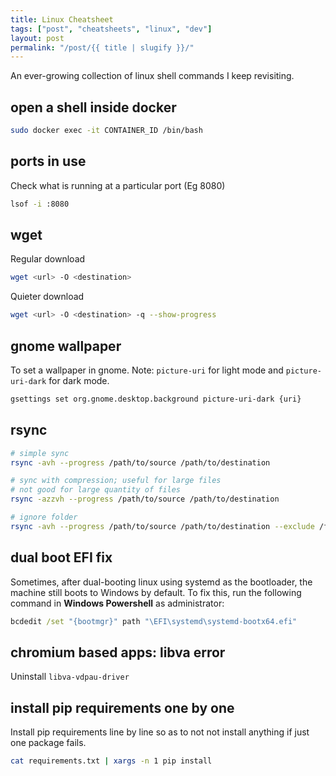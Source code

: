 ```yaml
---
title: Linux Cheatsheet
tags: ["post", "cheatsheets", "linux", "dev"]
layout: post
permalink: "/post/{{ title | slugify }}/"
---
```

An ever-growing collection of linux shell commands I keep revisiting.

## open a shell inside docker

``` bash
sudo docker exec -it CONTAINER_ID /bin/bash
```

## ports in use

Check what is running at a particular port (Eg 8080)

``` bash
lsof -i :8080
```

## wget

Regular download

``` bash
wget <url> -O <destination>
```

Quieter download

``` bash
wget <url> -O <destination> -q --show-progress
```

## gnome wallpaper

To set a wallpaper in gnome. Note: `picture-uri` for light mode and
`picture-uri-dark` for dark mode.

``` bash
gsettings set org.gnome.desktop.background picture-uri-dark {uri}
```

## rsync

``` bash
# simple sync
rsync -avh --progress /path/to/source /path/to/destination

# sync with compression; useful for large files
# not good for large quantity of files
rsync -azzvh --progress /path/to/source /path/to/destination

# ignore folder
rsync -avh --progress /path/to/source /path/to/destination --exclude /folder/to/ignore
```

## dual boot EFI fix

Sometimes, after dual-booting linux using systemd as the bootloader, the
machine still boots to Windows by default. To fix this, run the
following command in **Windows Powershell** as administrator:

``` bat
bcdedit /set "{bootmgr}" path "\EFI\systemd\systemd-bootx64.efi"
```

## chromium based apps: libva error

Uninstall `libva-vdpau-driver`

## install pip requirements one by one

Install pip requirements line by line so as to not not install anything
if just one package fails.

``` bash
cat requirements.txt | xargs -n 1 pip install
```